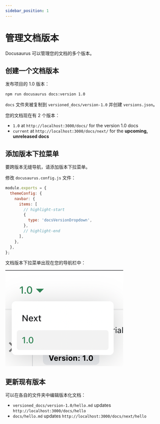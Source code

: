 ```yaml
---
sidebar_position: 1
---
```


# 管理文档版本

Docusaurus 可以管理您的文档的多个版本。

## 创建一个文档版本

发布项目的 1.0 版本：

```bash
npm run docusaurus docs:version 1.0
```

`docs` 文件夹被复制到 `versioned_docs/version-1.0` 并创建 `versions.json`。

您的文档现在有 2 个版本：

- `1.0` at `http://localhost:3000/docs/` for the version 1.0 docs
- `current` at `http://localhost:3000/docs/next/` for the **upcoming, unreleased docs**

## 添加版本下拉菜单

要跨版本无缝导航，请添加版本下拉菜单。

修改 `docusaurus.config.js` 文件：

```js title="docusaurus.config.js"
module.exports = {
  themeConfig: {
    navbar: {
      items: [
        // highlight-start
        {
          type: 'docsVersionDropdown',
        },
        // highlight-end
      ],
    },
  },
};
```

文档版本下拉菜单出现在您的导航栏中：

![Docs Version Dropdown](./img/docsVersionDropdown.png)

## 更新现有版本

可以在各自的文件夹中编辑版本化文档：

- `versioned_docs/version-1.0/hello.md` updates `http://localhost:3000/docs/hello`
- `docs/hello.md` updates `http://localhost:3000/docs/next/hello`

